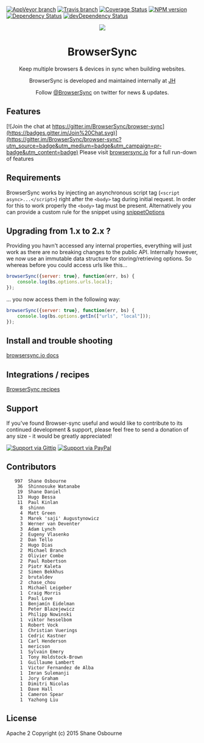 [![AppVeyor branch](https://img.shields.io/appveyor/ci/shakyshane/browser-sync/master.svg?style=flat-square&label=windows)](https://ci.appveyor.com/project/shakyShane/browser-sync)
[![Travis branch](https://img.shields.io/travis/BrowserSync/browser-sync/master.svg?style=flat-square&label=linux)](https://travis-ci.org/BrowserSync/browser-sync)
[![Coverage Status](https://img.shields.io/coveralls/BrowserSync/browser-sync.svg?style=flat-square)](https://coveralls.io/r/BrowserSync/browser-sync?branch=master)
[![NPM version](https://img.shields.io/npm/v/browser-sync.svg?style=flat-square)](https://www.npmjs.com/package/browser-sync)
[![Dependency Status](https://img.shields.io/david/BrowserSync/browser-sync.svg?style=flat-square&label=deps)](https://david-dm.org/BrowserSync/browser-sync)
[![devDependency Status](https://img.shields.io/david/dev/BrowserSync/browser-sync.svg?style=flat-square&label=devDeps)](https://david-dm.org/BrowserSync/browser-sync#info=devDependencies)

<p align="center"><a href="http://www.wearejh.com"><img src="http://cl.ly/image/3Y3O0M2z310j/jh-100-red.png" /></a></p>
<h1 align="center">BrowserSync</h1>
<p align="center">Keep multiple browsers & devices in sync when building websites.</p>

<p align="center">BrowserSync is developed and maintained internally at <a href="http://www.wearejh.com">JH</a></p>
<p align="center">Follow <a href="http://www.twitter.com/browsersync">@BrowserSync</a> on twitter for news & updates.</p>

## Features

[![Join the chat at https://gitter.im/BrowserSync/browser-sync](https://badges.gitter.im/Join%20Chat.svg)](https://gitter.im/BrowserSync/browser-sync?utm_source=badge&utm_medium=badge&utm_campaign=pr-badge&utm_content=badge)
Please visit [browsersync.io](http://browsersync.io) for a full run-down of features

## Requirements

BrowserSync works by injecting an asynchronous script tag (`<script async>...</script>`) right after the `<body>` tag
during initial request. In order for this to work properly the `<body>` tag must be present. Alternatively you
can provide a custom rule for the snippet using [snippetOptions](http://www.browsersync.io/docs/options/#option-snippetOptions)

## Upgrading from 1.x to 2.x ?
Providing you havn't accessed any internal properties, everything will just work as
 there are no breaking changes to the public API. Internally however, we now use an
 immutable data structure for storing/retrieving options. So whereas before you could access urls like this...

```js
browserSync({server: true}, function(err, bs) {
    console.log(bs.options.urls.local);
});
```

... you now access them in the following way:

```js
browserSync({server: true}, function(err, bs) {
    console.log(bs.options.getIn(["urls", "local"]));
});
```

## Install and trouble shooting

[browsersync.io docs](http://browsersync.io)

## Integrations / recipes

[BrowserSync recipes](https://github.com/BrowserSync/recipes)

## Support

If you've found Browser-sync useful and would like to contribute to its continued development & support, please feel free to send a donation of any size - it would be greatly appreciated!

[![Support via Gittip](https://rawgithub.com/chris---/Donation-Badges/master/gittip.jpeg)](https://www.gittip.com/shakyshane)
[![Support via PayPal](https://rawgithub.com/chris---/Donation-Badges/master/paypal.jpeg)](https://www.paypal.com/cgi-bin/webscr?cmd=_donations&business=shakyshane%40gmail%2ecom&lc=US&item_name=browser%2dsync)

## Contributors

```
   997	Shane Osbourne
    36	Shinnosuke Watanabe
    19	Shane Daniel
    13	Hugo Bessa
    11	Paul Kinlan
     8	shinnn
     4	Matt Green
     3	Marek 'saji' Augustynowicz
     3	Werner van Deventer
     3	Adam Lynch
     2	Eugeny Vlasenko
     2	Dan Tello
     2	Hugo Dias
     2	Michael Branch
     2	Olivier Combe
     2	Paul Robertson
     2	Piotr Kaleta
     2	Simen Bekkhus
     2	brutaldev
     2	chase_chou
     1	Michael Leigeber
     1	Craig Morris
     1	Paul Love
     1	Benjamín Eidelman
     1	Peter Blazejewicz
     1	Philipp Nowinski
     1	viktor hesselbom
     1	Robert Vock
     1	Christian Vuerings
     1	Cedric Kastner
     1	Carl Henderson
     1	mericson
     1	Sylvain Emery
     1	Tony Holdstock-Brown
     1	Guillaume Lambert
     1	Victor Fernandez de Alba
     1	Imran Sulemanji
     1	Jory Graham
     1	Dimitri Nicolas
     1	Dave Hall
     1	Cameron Spear
     1	Yazhong Liu
```

## License

Apache 2
Copyright (c) 2015 Shane Osbourne
